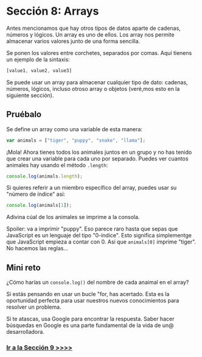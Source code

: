 # Sección 8: Arrays

Antes mencionamos que hay otros tipos de datos aparte de cadenas, números y lógicos. Un array es uno de ellos. Los array nos permite almacenar varios valores junto de una forma sencilla.

Se ponen los valores entre corchetes, separados por comas. Aquí tienens un ejemplo de la sintaxis:

```js
[value1, value2, value3]
```

Se puede usar un array para almacenar cualquier tipo de dato: cadenas, números, lógicos, incluso otroso array o objetos (veré,mos esto en la siguiente sección).

## Pruébalo

Se define un array como una variable de esta manera:

```js
var animals = ["tiger", "puppy", "snake", "llama"];
```

¡Mola! Ahora tienes todos los animales juntos en un grupo y no has tenido que crear una variable para cada uno por separado. Puedes ver cuantos animales hay usando el método `.length`:

```js
console.log(animals.length);
```

Si quieres referir a un miembro específico del array, puedes usar su "número de índice" así:

```js
console.log(animals[1]);
```

Adivina cúal de los animales se imprime a la consola.

Spoiler: va a imprimir "puppy". Eso parece raro hasta que sepas que JavaScript es un lenguaje del tipo "0-índice". Esto significa simplementge que JavaScript empìeza a contar con 0. Así que `animals[0]` imprime "tiger". No hacemos las reglas...

## Mini reto

¿Cómo harías un `console.log()` del nombre de cada anaimal en el array?

Si estás pensando en usar un bucle "for, has acertado. Esta es la oportunidad perfecta para usar nuestros nuevos conocimientos para resolver un problema.

Si te atascas, usa Google para encontrar la respuesta. Saber hacer búsquedas en Google es una parte fundamental de la vida de un@ desarrolladora.

### [Ir a la Sección 9 >>>>](https://github.com/node-girls/beginners-javascript/blob/master/step09.md)

